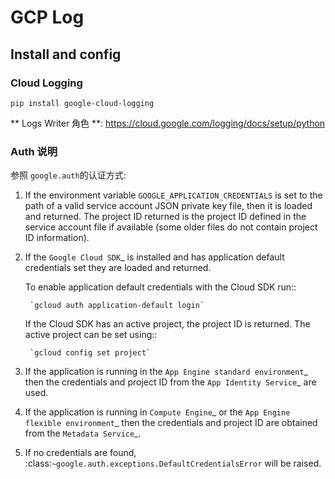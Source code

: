 # GCP Log

## Install and config

### Cloud Logging

`pip install google-cloud-logging`

** Logs Writer 角色 **: https://cloud.google.com/logging/docs/setup/python

### Auth 说明

参照 `google.auth`的认证方式:


1. If the environment variable ``GOOGLE_APPLICATION_CREDENTIALS`` is set
    to the path of a valid service account JSON private key file, then it is
    loaded and returned. The project ID returned is the project ID defined
    in the service account file if available (some older files do not
    contain project ID information).
2. If the `Google Cloud SDK`_ is installed and has application default
    credentials set they are loaded and returned.

    To enable application default credentials with the Cloud SDK run::

        `gcloud auth application-default login`

    If the Cloud SDK has an active project, the project ID is returned. The
    active project can be set using::

        `gcloud config set project`

3. If the application is running in the `App Engine standard environment`_
    then the credentials and project ID from the `App Identity Service`_
    are used.
4. If the application is running in `Compute Engine`_ or the
    `App Engine flexible environment`_ then the credentials and project ID
    are obtained from the `Metadata Service`_.
5. If no credentials are found,
    :class:`~google.auth.exceptions.DefaultCredentialsError` will be raised.

